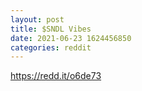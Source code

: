 ```yaml
--- 
layout: post 
title: $SNDL Vibes 
date: 2021-06-23 1624456850 
categories: reddit 
--- 
```

https://redd.it/o6de73